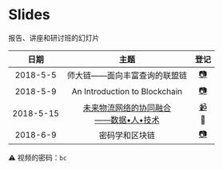 # Slides

报告、讲座和研讨班的幻灯片


| 日期 | 主题 | 登记 |
| :-: | :-: | :-: |
| 2018-5-5 | 师大链——面向丰富查询的联盟链 | [:camera:](starchain.md) |
| 2018-5-9 | An Introduction to Blockchain | [:camera:](microsoftBuild.md) |
| 2018-5-15 | [未来物流网络的协同融合<br>——数据•人•技术](http://cdhk.tongji.edu.cn/logistics2018/wap/cn/) | [:video_camera:](http://v.youku.com/v_show/id_XMzYwOTE4NjA2NA==.html?spm=a2h3j.8428770.3416059.1)<br>:floppy_disk: |
| 2018-6-9 | 密码学和区块链 | [:camera:](密码学和区块链.md) |

:warning: 视频的密码：`bc`


